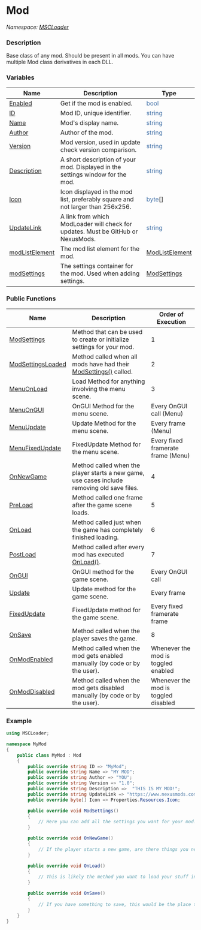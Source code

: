 # Mod
*Namespace: [MSCLoader](API/MSCLoader.md)*

### Description

Base class of any mod. Should be present in all mods. You can have multiple Mod class derivatives in each DLL.

### Variables

Name | Description | Type
---- | ----------- | ----
[Enabled](API/MSCLoader/Mod/Variables/Enabled.md) | Get if the mod is enabled. | <font color=#4170a7>bool</font>
[ID](API/MSCLoader/Mod/Variables/ID.md) | Mod ID, unique identifier. | <font color=#4170a7>string</font>
[Name](API/MSCLoader/Mod/Variables/Name.md) | Mod's display name. | <font color=#4170a7>string</font>
[Author](API/MSCLoader/Mod/Variables/Author.md) | Author of the mod. | <font color=#4170a7>string</font>
[Version](API/MSCLoader/Mod/Variables/Version.md) | Mod version, used in update check version comparison. | <font color=#4170a7>string</font>
[Description](API/MSCLoader/Mod/Variables/Description.md) | A short description of your mod. Displayed in the settings window for the mod. | <font color=#4170a7>string</font>
[Icon](API/MSCLoader/Mod/Variables/Icon.md) | Icon displayed in the mod list, preferably square and not larger than 256x256. | <font color=#4170a7>byte</font>[]
[UpdateLink](API/MSCLoader/Mod/Variables/UpdateLink.md) | A link from which ModLoader will check for updates. Must be GitHub or NexusMods. | <font color=#4170a7>string</font>
[modListElement](API/MSCLoader/Mod/Variables/modListElement.md) | The mod list element for the mod. | [ModListElement](API/MSCLoader/ModListElement.md)
[modSettings](API/MSCLoader/Mod/Variables/modSettings.md) | The settings container for the mod. Used when adding settings. | [ModSettings](API/MSCLoader/ModSettings/ModSettings.md)

### Public Functions

Name | Description | Order of Execution
---- | ----------- | ------------------
[ModSettings](API/MSCLoader/Mod/Functions/ModSettings.md) | Method that can be used to create or initialize settings for your mod. | 1
[ModSettingsLoaded](API/MSCLoader/Mod/Functions/ModSettingsLoaded.md) | Method called when all mods have had their [ModSettings()](API/MSCLoader/Mod/Functions/ModSettings.md) called. | 2
[MenuOnLoad](API/MSCLoader/Mod/Functions/MenuOnLoad.md) | Load Method for anything involving the menu scene. | 3
[MenuOnGUI](API/MSCLoader/Mod/Functions/MenuOnGUI.md) | OnGUI Method for the menu scene. | Every OnGUI call (Menu)
[MenuUpdate](API/MSCLoader/Mod/Functions/MenuUpdate.md) | Update Method for the menu scene. | Every frame (Menu)
[MenuFixedUpdate](API/MSCLoader/Mod/Functions/MenuFixedUpdate.md) | FixedUpdate Method for the menu scene. | Every fixed framerate frame (Menu)
[OnNewGame](API/MSCLoader/Mod/Functions/OnNewGame.md) | Method called when the player starts a new game, use cases include removing old save files. | 4
[PreLoad](API/MSCLoader/Mod/Functions/PreLoad.md) | Method called one frame after the game scene loads. | 5
[OnLoad](API/MSCLoader/Mod/Functions/OnLoad.md) | Method called just when the game has completely finished loading. | 6
[PostLoad](API/MSCLoader/Mod/Functions/PostLoad.md) | Method called after every mod has executed [OnLoad()](API/MSCLoader/Mod/Functions/OnLoad.md). | 7
[OnGUI](API/MSCLoader/Mod/Functions/OnGUI.md) | OnGUI method for the game scene. | Every OnGUI call
[Update](API/MSCLoader/Mod/Functions/Update.md) | Update method for the game scene. | Every frame
[FixedUpdate](API/MSCLoader/Mod/Functions/FixedUpdate.md) | FixedUpdate method for the game scene. | Every fixed framerate frame
[OnSave](API/MSCLoader/Mod/Functions/OnSave.md) | Method called when the player saves the game. | 8
[OnModEnabled](API/MSCLoader/Mod/Functions/OnModEnabled.md) | Method called when the mod gets enabled manually (by code or by the user). | Whenever the mod is toggled enabled
[OnModDisabled](API/MSCLoader/Mod/Functions/OnModDisabled.md) | Method called when the mod gets disabled manually (by code or by the user). | Whenever the mod is toggled disabled

### Example

```csharp
using MSCLoader;

namespace MyMod
{
    public class MyMod : Mod
    {
        public override string ID => "MyMod";
        public override string Name => "MY MOD";
        public override string Author => "YOU";
        public override string Version => "1.0";
        public override string Description =>  "THIS IS MY MOD!";
        public override string UpdateLink => "https://www.nexusmods.com/mysummercar/mods/9999";
        public override byte[] Icon => Properties.Resources.Icon;

        public override void ModSettings()
        {
            // Here you can add all the settings you want for your mod!
		}

        public override void OnNewGame()
        {
            // If the player starts a new game, are there things you need to reset for maximum immersion in the game?
        }

        public override void OnLoad()
        {
            // This is likely the method you want to load your stuff in the game.
        }

        public override void OnSave()
        {
            // If you have something to save, this would be the place to do it!
        }
    }
}
```
